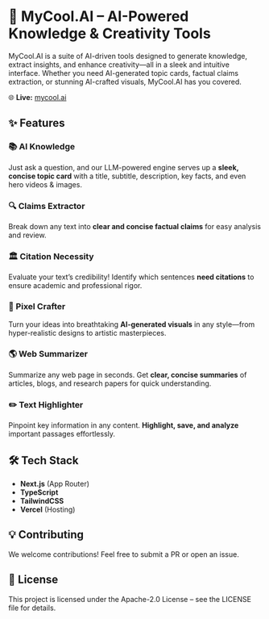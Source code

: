 # 🚀 MyCool.AI – AI-Powered Knowledge & Creativity Tools

MyCool.AI is a suite of AI-driven tools designed to generate knowledge, extract insights, and enhance creativity—all in a sleek and intuitive interface. Whether you need AI-generated topic cards, factual claims extraction, or stunning AI-crafted visuals, MyCool.AI has you covered.

🌐 **Live:** [mycool.ai](https://mycool.ai/)

## ✨ Features

### 📚 AI Knowledge

Just ask a question, and our LLM-powered engine serves up a **sleek, concise topic card** with a title, subtitle, description, key facts, and even hero videos & images.

### 🔍 Claims Extractor

Break down any text into **clear and concise factual claims** for easy analysis and review.

### 🏛️ Citation Necessity

Evaluate your text’s credibility! Identify which sentences **need citations** to ensure academic and professional rigor.

### 🎨 Pixel Crafter

Turn your ideas into breathtaking **AI-generated visuals** in any style—from hyper-realistic designs to artistic masterpieces.

### 🌎 Web Summarizer

Summarize any web page in seconds. Get **clear, concise summaries** of articles, blogs, and research papers for quick understanding.

### ✏️ Text Highlighter

Pinpoint key information in any content. **Highlight, save, and analyze** important passages effortlessly.

## 🛠️ Tech Stack

- **Next.js** (App Router)
- **TypeScript**
- **TailwindCSS**
- **Vercel** (Hosting)

## 💡 Contributing

We welcome contributions! Feel free to submit a PR or open an issue.

## 📜 License

This project is licensed under the Apache-2.0 License – see the LICENSE file for details.
